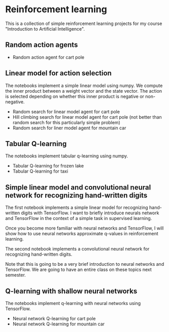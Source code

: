 # Reinforcement learning #

This is a collection of simple reinforcement learning projects for my course "Introduction to Artificial Intelligence".

## Random action agents ##

* Random action agent for cart pole

## Linear model for action selection ##

The notebooks implement a simple linear model using numpy. We compute the inner product between a weight vector and the state vector. The action is selected depending on whether this inner product is negative or non-negative. 

* Random search for linear model agent for cart pole
* Hill climbing search for linear model agent for cart pole (not better than random search for this particularly simple problem)
* Random search for liner model agent for mountain car

## Tabular Q-learning ##

The notebooks implement tabular q-learning using numpy.

* Tabular Q-learning for frozen lake
* Tabular Q-learning for taxi

## Simple linear model and convolutional neural network for recognizing hand-written digits ##

The first notebook implements a simple linear model for recognizing hand-written digits with TensorFlow. I want to briefly introduce neurals network and TensorFlow in the context of a simple task in supervised learning. 

Once you become more familiar with neural networks and TensorFlow, I will show how to use neural networks approximate q-values in reinforcement learning.

The second notebook implements a convolutional neural network for recognizing hand-written digits.

Note that this is going to be a very brief introduction to neural networks and TensorFlow. We are going to have an entire class on these topics next semester.

## Q-learning with shallow neural networks ##

The notebooks implement q-learning with neural networks using TensorFlow.

* Neural network Q-learning for cart pole 
* Neural network Q-learning for mountain car 
